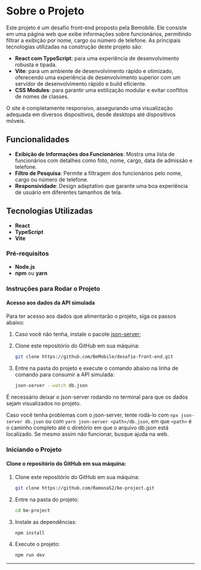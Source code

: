 # Sobre o Projeto

Este projeto é um desafio front-end proposto pela Bemobile. Ele consiste em uma página web que exibe informações sobre funcionários, permitindo filtrar a exibição por nome, cargo ou número de telefone. As principais tecnologias utilizadas na construção deste projeto são:

- **React com TypeScript**: para uma experiência de desenvolvimento robusta e tipada.
- **Vite**: para um ambiente de desenvolvimento rápido e otimizado, oferecendo uma experiência de desenvolvimento superior com um servidor de desenvolvimento rápido e build eficiente.
- **CSS Modules**: para garantir uma estilização modular e evitar conflitos de nomes de classes.

O site é completamente responsivo, assegurando uma visualização adequada em diversos dispositivos, desde desktops até dispositivos móveis.

## Funcionalidades

- **Exibição de Informações dos Funcionários**: Mostra uma lista de funcionários com detalhes como foto, nome, cargo, data de admissão e telefone.
- **Filtro de Pesquisa**: Permite a filtragem dos funcionários pelo nome, cargo ou número de telefone.
- **Responsividade**: Design adaptativo que garante uma boa experiência de usuário em diferentes tamanhos de tela.

## Tecnologias Utilizadas

- **React**
- **TypeScript**
- **Vite**

### Pré-requisitos

- **Node.js**
- **npm** ou **yarn**

### Instruções para Rodar o Projeto

#### Acesso aos dados da API simulada

Para ter acesso aos dados que alimentarão o projeto, siga os passos abaixo:

1. Caso você não tenha, instale o pacote [json-server](https://github.com/typicode/json-server);
2. Clone este repositório do GitHub em sua máquina:

    ```sh
    git clone https://github.com/BeMobile/desafio-front-end.git
    ```

3. Entre na pasta do projeto e execute o comando abaixo na linha de comando para consumir a API simulada:

    ```sh
    json-server --watch db.json
    ```

É necessário deixar o json-server rodando no terminal para que os dados sejam visualizados no projeto.

Caso você tenha problemas com o json-server, tente rodá-lo com `npx json-server db.json` ou com `yarn json-server <path>/db.json`, em que `<path>` é o caminho completo até o diretório em que o arquivo db.json está localizado. Se mesmo assim não funcionar, busque ajuda na web.

### Iniciando o Projeto

#### Clone o repositório do GitHub em sua máquina:

1. Clone este repositório do GitHub em sua máquina:

    ```sh
    git clone https://github.com/RamonaS2/be-project.git
    ```

2. Entre na pasta do projeto:

    ```sh
    cd be-project
    ```

3. Instale as dependências:

    ```sh
    npm install
    ```

4. Execute o projeto:

    ```sh
    npm run dev
    ```

---


